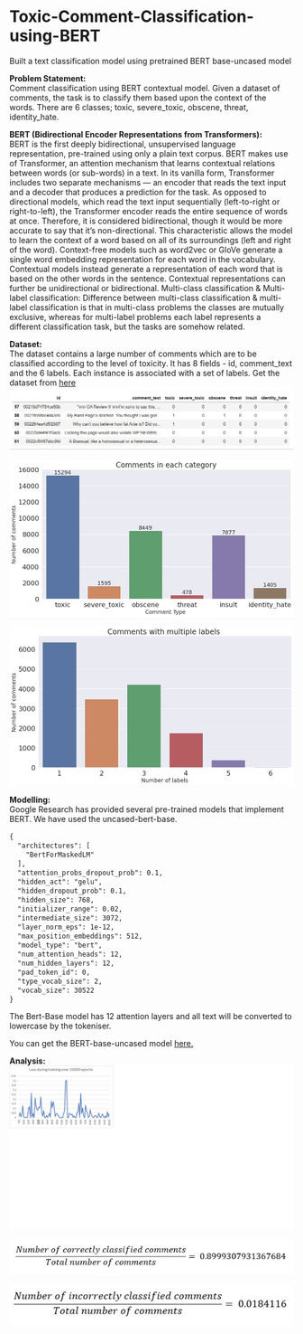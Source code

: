 # Toxic-Comment-Classification-using-BERT
Built a text classification model using pretrained BERT base-uncased model

**Problem Statement:** <br>
Comment classification using BERT contextual model. Given a dataset of comments, the task is to classify them based upon the context of the words. There are 6 classes; toxic, severe_toxic, obscene, threat, identity_hate.

**BERT (Bidirectional Encoder Representations from Transformers):**<br>
BERT is the first deeply bidirectional, unsupervised language representation, pre-trained using only a plain text corpus. BERT makes use of Transformer, an attention mechanism that learns contextual relations between words (or sub-words) in a text. In its vanilla form, Transformer includes two separate mechanisms — an encoder that reads the text input and a decoder that produces a prediction for the task.
As opposed to directional models, which read the text input sequentially (left-to-right or right-to-left), the Transformer encoder reads the entire sequence of words at once. Therefore, it is considered bidirectional, though it would be more accurate to say that it’s non-directional. This characteristic allows the model to learn the context of a word based on all of its surroundings (left and right of the word).
Context-free models such as word2vec or GloVe generate a single word embedding representation for each word in the vocabulary. Contextual models instead generate a representation of each word that is based on the other words in the sentence. Contextual representations can further be unidirectional or bidirectional.
Multi-class classification & Multi-label classification: 
Difference between multi-class classification & multi-label classification is that in multi-class problems the classes are mutually exclusive, whereas for multi-label problems each label represents a different classification task, but the tasks are somehow related.

**Dataset:**<br>
The dataset contains a large number of comments which are to be classified according to the level of toxicity. It has 8 fields - id, comment_text and the 6 labels. Each instance is associated with a set of labels.
Get the dataset from <a href="https://www.kaggle.com/c/jigsaw-toxic-comment-classification-challenge/data">here</a>
![A screenshot of the dataset](Images/dataset.jpg)

![](Images/dataset2.jpg)

![](Images/dataset3.jpg)


**Modelling:**<br>
Google Research has provided several pre-trained models that implement BERT. We have used the uncased-bert-base.

    {
      "architectures": [
        "BertForMaskedLM"
      ],
      "attention_probs_dropout_prob": 0.1,
      "hidden_act": "gelu",
      "hidden_dropout_prob": 0.1,
      "hidden_size": 768,
      "initializer_range": 0.02,
      "intermediate_size": 3072,
      "layer_norm_eps": 1e-12,
      "max_position_embeddings": 512,
      "model_type": "bert",
      "num_attention_heads": 12,
      "num_hidden_layers": 12,
      "pad_token_id": 0,
      "type_vocab_size": 2,
      "vocab_size": 30522
    }

The Bert-Base model has 12 attention layers and all text will be converted to lowercase by the tokeniser.

You can get the BERT-base-uncased model <a href="https://storage.googleapis.com/bert_models/2018_10_18/uncased_L-12_H-768_A-12.zip">here.</a>


**Analysis:**<br>
![](Images/loss.jpg)


![Accuracy](Images/accuracy.jpg)

![Hamming Loss](Images/loss1.jpg)




